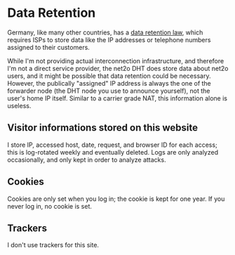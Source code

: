 # Data Retention #

Germany, like many other countries, has a [data retention
law](https://dejure.org/gesetze/TKG/113b.html), which requires ISPs to
store data like the IP addresses or telephone numbers assigned to
their customers.

While I'm not providing actual interconnection infrastructure, and
therefore I'm not a direct service provider, the net2o DHT does store
data about net2o users, and it might be possible that data retention
could be necessary. However, the publically "assigned" IP address is
always the one of the forwarder node (the DHT node you use to announce
yourself), not the user's home IP itself.  Similar to a carrier grade
NAT, this information alone is useless.

## Visitor informations stored on this website ##

I store IP, accessed host, date, request, and browser ID for each
access; this is log-rotated weekly and eventually deleted.  Logs are
only analyzed occasionally, and only kept in order to analyze attacks.

## Cookies ##

Cookies are only set when you log in; the cookie is kept for one year.
If you never log in, no cookie is set.

## Trackers ##

I don't use trackers for this site.